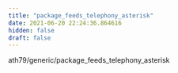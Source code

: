 ```yaml
---
title: "package_feeds_telephony_asterisk"
date: 2021-06-20 22:24:36.864616
hidden: false
draft: false
---
```


ath79/generic/package_feeds_telephony_asterisk

